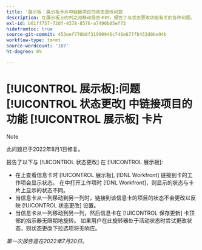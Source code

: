 ```yaml
---
title: ‘展示板：展示板卡片中链接项目的状态更改问题
description: 在展示板上的列之间移动信息卡时，报告了与状态更改功能有关的各种问题。
exl-id: b01ff757-72df-4378-8576-a7490b05ef73
hidefromtoc: true
source-git-commit: 453eef770b0f31990946c746e677fb453d0be94b
workflow-type: tm+mt
source-wordcount: '187'
ht-degree: 0%

---
```


# [!UICONTROL 展示板]:问题 [!UICONTROL 状态更改] 中链接项目的功能 [!UICONTROL 展示板] 卡片

>[!NOTE]
>
>此问题已于2022年8月1日修复。

报告了以下与 [!UICONTROL 状态更改] 在 [!UICONTROL 展示板]:

* 在上查看信息卡时 [!UICONTROL 展示板], [!DNL Workfront] 链接到卡的工作项会显示状态。 在中打开工作项时 [!DNL Workfront]，则显示的状态与卡片上显示的状态不同。
* 当信息卡从一列移动到另一列时，链接到该信息卡的项目的状态不会更改以反映 [!UICONTROL 状态更改] 设置。
* 当信息卡从一列移动到另一列，然后信息卡在 [!UICONTROL 保存更新] 卡顶部的指示器无限期地旋转。 如果用户在此旋转器处于活动状态时尝试更改状态，则状态更改下拉选项将无响应。

_第一次报告是在2022年7月20日。_
